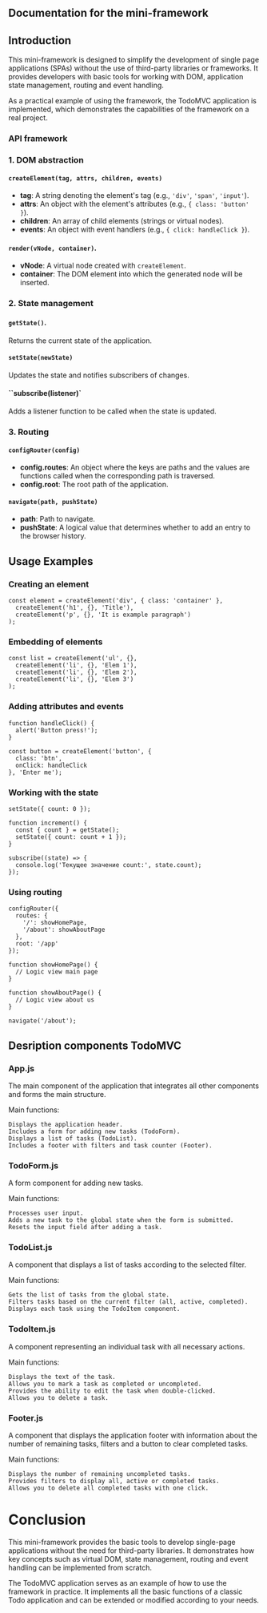 ## Documentation for the mini-framework

## Introduction

This mini-framework is designed to simplify the development of single page applications (SPAs) without the use of third-party libraries or frameworks. It provides developers with basic tools for working with DOM, application state management, routing and event handling.

As a practical example of using the framework, the TodoMVC application is implemented, which demonstrates the capabilities of the framework on a real project.

### API framework

### 1. DOM abstraction

#### `createElement(tag, attrs, children, events)`

- **tag**: A string denoting the element's tag (e.g., `'div'`, `'span'`, `'input'`).
- **attrs**: An object with the element's attributes (e.g., `{ class: 'button' }`).
- **children**: An array of child elements (strings or virtual nodes).
- **events**: An object with event handlers (e.g., `{ click: handleClick }`).

#### `render(vNode, container)`.

- **vNode**: A virtual node created with `createElement`.
- **container**: The DOM element into which the generated node will be inserted.

### 2. State management

#### `getState()`.

Returns the current state of the application.

#### `setState(newState)`

Updates the state and notifies subscribers of changes.

#### ``subscribe(listener)`

Adds a listener function to be called when the state is updated.

### 3. Routing

#### `configRouter(config)`

- **config.routes**: An object where the keys are paths and the values are functions called when the corresponding path is traversed.
- **config.root**: The root path of the application.

#### `navigate(path, pushState)`

- **path**: Path to navigate.
- **pushState**: A logical value that determines whether to add an entry to the browser history.

## Usage Examples

### Creating an element

```
const element = createElement('div', { class: 'container' },
  createElement('h1', {}, 'Title'),
  createElement('p', {}, 'It is example paragraph')
);
```

### Embedding of elements

``` 
const list = createElement('ul', {},
  createElement('li', {}, 'Elem 1'),
  createElement('li', {}, 'Elem 2'),
  createElement('li', {}, 'Elem 3')
);
```

### Adding attributes and events

``` 
function handleClick() {
  alert('Button press!');
}

const button = createElement('button', {
  class: 'btn',
  onClick: handleClick
}, 'Enter me');
```

### Working with the state

``` 
setState({ count: 0 });

function increment() {
  const { count } = getState();
  setState({ count: count + 1 });
}

subscribe((state) => {
  console.log('Текущее значение count:', state.count);
});
```

### Using routing 

```
configRouter({
  routes: {
    '/': showHomePage,
    '/about': showAboutPage
  },
  root: '/app'
});

function showHomePage() {
  // Logic view main page
}

function showAboutPage() {
  // Logic view about us
}

navigate('/about');
```

## Desription components TodoMVC 

### App.js 

The main component of the application that integrates all other components and forms the main structure.

Main functions:

    Displays the application header.
    Includes a form for adding new tasks (TodoForm).
    Displays a list of tasks (TodoList).
    Includes a footer with filters and task counter (Footer).

### TodoForm.js

A form component for adding new tasks.

Main functions:

    Processes user input.
    Adds a new task to the global state when the form is submitted.
    Resets the input field after adding a task.

### TodoList.js

A component that displays a list of tasks according to the selected filter.

Main functions:

    Gets the list of tasks from the global state.
    Filters tasks based on the current filter (all, active, completed).
    Displays each task using the TodoItem component.

### TodoItem.js

A component representing an individual task with all necessary actions.

Main functions:

    Displays the text of the task.
    Allows you to mark a task as completed or uncompleted.
    Provides the ability to edit the task when double-clicked.
    Allows you to delete a task.

### Footer.js 

A component that displays the application footer with information about the number of remaining tasks, filters and a button to clear completed tasks.

Main functions:

    Displays the number of remaining uncompleted tasks.
    Provides filters to display all, active or completed tasks.
    Allows you to delete all completed tasks with one click.


# Conclusion

This mini-framework provides the basic tools to develop single-page applications without the need for third-party libraries. It demonstrates how key concepts such as virtual DOM, state management, routing and event handling can be implemented from scratch.

The TodoMVC application serves as an example of how to use the framework in practice. It implements all the basic functions of a classic Todo application and can be extended or modified according to your needs.